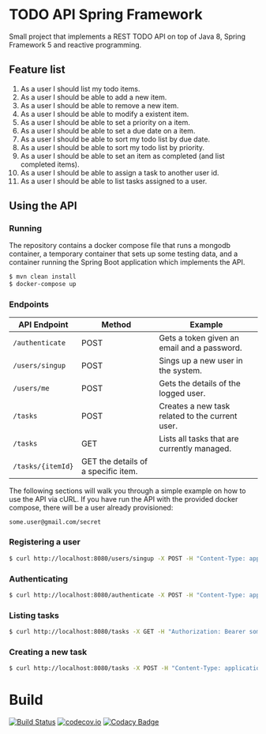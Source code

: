# TODO API Spring Framework
Small project that implements a REST TODO API on top of Java 8, Spring Framework 5 and reactive programming. 

## Feature list

1. As a user I should list my todo items.
2. As a user I should be able to add a new item.
3. As a user I should be able to remove a new item.
4. As a user I should be able to modify a existent item.
5. As a user I should be able to set a priority on a item.
6. As a user I should be able to set a due date on a item.
7. As a user I should be able to sort my todo list by due date.
8. As a user I should be able to sort my todo list by priority.
9. As a user I should be able to set an item as completed (and list completed items).
10. As a user I should be able to assign a task to another user id.
11. As a user I should be able to list tasks assigned to a user.

## Using the API

### Running

The repository contains a docker compose file that runs a mongodb container, a temporary container that 
sets up some testing data, and a container running the Spring Boot application which implements the API.

```bash
$ mvn clean install
$ docker-compose up
```

### Endpoints

| API Endpoint | Method | Example |
| ------------ | -------------- | ------- |
| `/authenticate` | POST | Gets a token given an email and a password. |
| `/users/singup` | POST | Sings up a new user in the system. |
| `/users/me` | POST | Gets the details of the logged user. |
| `/tasks` | POST | Creates a new task related to the current user. |
| `/tasks` | GET | Lists all tasks that are currently managed. |
| `/tasks/{itemId}` | GET  the details of a specific item. |

The following sections will walk you through a simple example on how to use the API via cURL. If you have run the API with the provided docker compose, there will be a user already provisioned:

```some.user@gmail.com/secret```

### Registering a user

```bash
$ curl http://localhost:8080/users/singup -X POST -H "Content-Type: application/json" -H -d '{"email":"some@email.com", "password":"somepass", "firstName":"Some", "lastName": "User"}'
```

### Authenticating

```bash
$ curl http://localhost:8080/authenticate -X POST -H "Content-Type: application/json" -H -d '{"email":"some.user@gmail.com", "password":"secret"}'
```

### Listing tasks

```bash
$ curl http://localhost:8080/tasks -X GET -H "Authorization: Bearer someToken"
```

### Creating a new task

```bash
$ curl http://localhost:8080/tasks -X POST -H "Content-Type: application/json" -H "Authorization: Bearer someToken" -d '{"summary":"Some task"}'
```

# Build
[![Build Status](https://secure.travis-ci.org/armandorvila/todo-api-spring.png)](http://travis-ci.org/armandorvila/todo-api-spring)  [![codecov.io](https://codecov.io/github/armandorvila/todo-api-spring/coverage.svg)](https://codecov.io/github/armandorvila/todo-api-spring) [![Codacy Badge](https://api.codacy.com/project/badge/Grade/62c434b415f444e48bbed29f83b57a1f)](https://www.codacy.com/app/armandorvila/todo-api-spring?utm_source=github.com&amp;utm_medium=referral&amp;utm_content=armandorvila/todo-api-spring&amp;utm_campaign=Badge_Grade)
